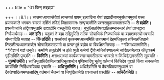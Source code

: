 +++
title = "01 किन् तद्ब्रह्म"

+++
।।8.1।। सप्तमाध्यायान्तेयेषां त्वन्तगतं पापम् इत्यादिना येषां
ब्रह्मादीनामनुसंधानमुक्तं यच्च प्रयाणकाले भगवतः स्मरणं दर्शितं तदिदं
जिज्ञासमानः सन्पृच्छतीति प्रश्नसमुदायमवतारयति -- **ते ब्रह्मेति।**
प्रश्नबीजानि तद्विषयभूतानि ब्रह्मादीनि वस्तूनीति यावत्।
बुभुत्सितविषयप्रतिलम्भानन्तरं तेषां प्रश्नद्वारा निर्णयार्थमाह -- **अत
इति।** यदुक्तं ते ब्रह्म तद्विदुरिति तत्किं सोपाधिकं निरुपाधिकं वा
ब्रह्मशब्दस्योभयत्रापि संभवादिति मत्वाह -- **किं तदिति।** यच्चोक्तं
कृत्स्नमध्यात्ममिति तत्रात्मानं देहमधिकृत्य तस्मिन्नधिष्ठाने
तिष्ठतीत्यध्यात्मशब्देन श्रोत्रादिकरणग्रामो वा प्रत्यग्भूतं ब्रह्मैव वा
विवक्षितमित्याह -- **किमध्यात्ममिति।**विज्ञानं यज्ञं तनुते। कर्माणि
तनुतेऽपि च इति श्रुतौ कर्मणो द्वैविध्यनिर्धारणात्कर्म चाखिलमित्यत्र
कीदृक्कर्म गृहीतमिति पृच्छति -- **किमिति।** क्षराक्षराभ्यां
कार्यकारणाभ्यामतीतस्य भगवतो न किंचिद्वेद्यमस्तीति सूचयति --
**पुरुषोत्तमेति।** साधिभूताधिदैवमित्यत्राधिभूतशब्देन पृथिव्यादिषु भूतेषु
वर्तमानं किंचिदेव गृह्यते किंवा समस्तमेव कार्यमिति निर्दिधारयिषया
पृच्छति -- **अधिभूतमिति।** अधिदैवमिति च दैवतविषयमनुध्यानं वा
दैवतेष्वादित्यमण्डलादिषु वर्तमानं चैतन्यं वा जिघृक्षितमिति प्रश्नान्तरं
प्रस्तौति -- **अधिदैवमिति।**

